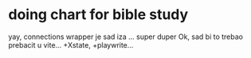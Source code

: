 # doing chart for bible study

yay, connections wrapper je sad iza ... super duper
Ok, sad bi to trebao prebacit u vite...
  +Xstate, +playwrite...
